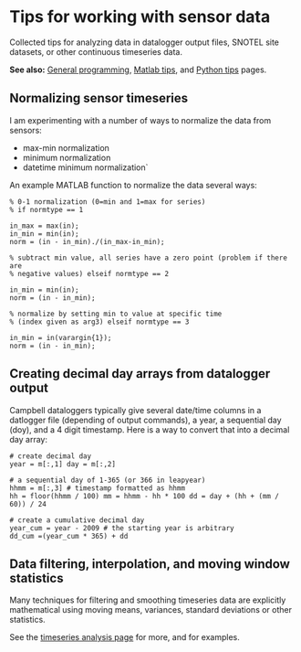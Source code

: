 # Tips for working with sensor data

Collected tips for analyzing data in datalogger output files, SNOTEL
site datasets, or other continuous timeseries data.

 **See also:** [General programming](programming.md),
        [Matlab tips](matlab_notes.md), and [Python
        tips](python_notes.md) pages.

## Normalizing sensor timeseries

I am experimenting with a number of ways to normalize the data from
sensors:

* max-min normalization
* minimum normalization
* datetime minimum normalization`

An example MATLAB function to normalize the data several ways:

~~~{.matlab}
% 0-1 normalization (0=min and 1=max for series)
% if normtype == 1

in_max = max(in);
in_min = min(in);
norm = (in - in_min)./(in_max-in_min);

% subtract min value, all series have a zero point (problem if there are
% negative values) elseif normtype == 2

in_min = min(in);
norm = (in - in_min);

% normalize by setting min to value at specific time
% (index given as arg3) elseif normtype == 3

in_min = in(varargin{1});
norm = (in - in_min);
~~~

## Creating decimal day arrays from datalogger output

Campbell dataloggers typically give several date/time columns in a
datlogger file (depending of output commands), a year, a sequential day
(doy), and a 4 digit timestamp. Here is a way to convert that into a
decimal day array:

~~~{.python}
# create decimal day
year = m[:,1] day = m[:,2]

# a sequential day of 1-365 (or 366 in leapyear)
hhmm = m[:,3] # timestamp formatted as hhmm
hh = floor(hhmm / 100) mm = hhmm - hh * 100 dd = day + (hh + (mm / 60)) / 24

# create a cumulative decimal day
year_cum = year - 2009 # the starting year is arbitrary
dd_cum =(year_cum * 365) + dd
~~~

## Data filtering, interpolation, and moving window statistics

Many techniques for filtering and smoothing timeseries data are
explicitly mathematical using moving means, variances, standard
deviations or other statistics.

See the [timeseries analysis page](../math/timeseries.md) for more,
and for examples.

